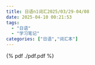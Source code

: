 ```yaml
---
title: 日语n1词汇2025/03/29-04/08
date: 2025-04-10 00:21:53
tags:
  - "日语"
  - "学习笔记"
categories: ["日语","词汇本"]
---
```


{% pdf ./pdf.pdf %}


